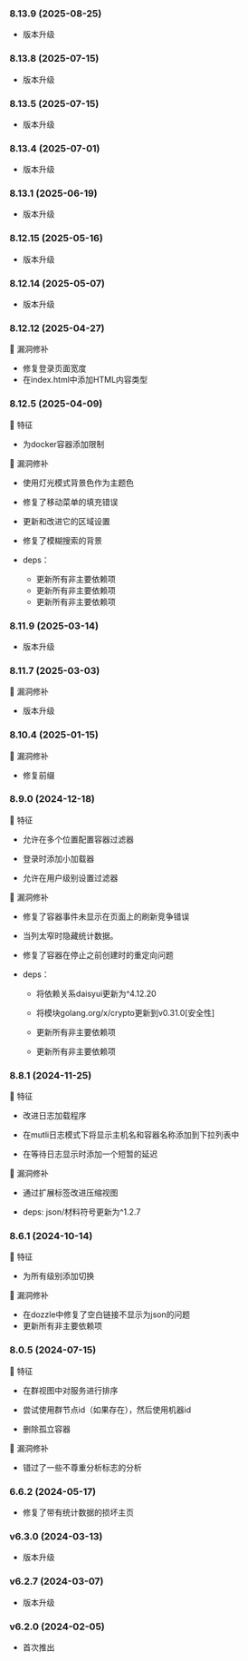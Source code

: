 ### 8.13.9 (2025-08-25)
- 版本升级
### 8.13.8 (2025-07-15)
- 版本升级
### 8.13.5 (2025-07-15)
- 版本升级
### 8.13.4 (2025-07-01)
- 版本升级
### 8.13.1 (2025-06-19)
- 版本升级
### 8.12.15 (2025-05-16)
- 版本升级
### 8.12.14 (2025-05-07)
- 版本升级
### 8.12.12 (2025-04-27)
🐞 漏洞修补
- 修复登录页面宽度
- 在index.html中添加HTML内容类型

### 8.12.5 (2025-04-09)

🚀 特征

- 为docker容器添加限制

🐞 漏洞修补

- 使用灯光模式背景色作为主题色

- 修复了移动菜单的填充错误

- 更新和改进它的区域设置

- 修复了模糊搜索的背景

- deps：
  - 更新所有非主要依赖项
  - 更新所有非主要依赖项
  - 更新所有非主要依赖项

### 8.11.9 (2025-03-14)

- 版本升级

### 8.11.7 (2025-03-03)

🐞 漏洞修补

- 版本升级

### 8.10.4 (2025-01-15)

🐞 漏洞修补

- 修复前缀

### 8.9.0 (2024-12-18)

🚀 特征

- 允许在多个位置配置容器过滤器

- 登录时添加小加载器

- 允许在用户级别设置过滤器

🐞 漏洞修补

- 修复了容器事件未显示在页面上的刷新竞争错误

- 当列太窄时隐藏统计数据。

- 修复了容器在停止之前创建时的重定向问题

- deps：

  - 将依赖关系daisyui更新为^4.12.20

  - 将模块golang.org/x/crypto更新到v0.31.0[安全性]

  - 更新所有非主要依赖项

  - 更新所有非主要依赖项

### 8.8.1 (2024-11-25)

🚀 特征

- 改进日志加载程序

- 在mutli日志模式下将显示主机名和容器名称添加到下拉列表中

- 在等待日志显示时添加一个短暂的延迟

🐞 漏洞修补

- 通过扩展标签改进压缩视图

- deps: json/材料符号更新为^1.2.7

### 8.6.1 (2024-10-14)

🚀 特征

- 为所有级别添加切换

🐞 漏洞修补

- 在dozzle中修复了空白链接不显示为json的问题
- 更新所有非主要依赖项

### 8.0.5 (2024-07-15)

🚀 特征

- 在群视图中对服务进行排序

- 尝试使用群节点id（如果存在），然后使用机器id

- 删除孤立容器

🐞 漏洞修补

- 错过了一些不尊重分析标志的分析

### 6.6.2 (2024-05-17)

- 修复了带有统计数据的损坏主页

### v6.3.0 (2024-03-13)

- 版本升级

### v6.2.7 (2024-03-07)

- 版本升级

### v6.2.0 (2024-02-05)

- 首次推出